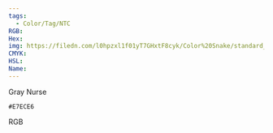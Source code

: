 ```yaml
---
tags:
  - Color/Tag/NTC
RGB:
Hex:
img: https://filedn.com/l0hpzxl1f01yT7GHxtF8cyk/Color%20Snake/standard_csv_to_svg/%23/E7ECE6.svg
CMYK:
HSL:
Name:
---
```

Gray Nurse
```palette
#E7ECE6
```
RGB

